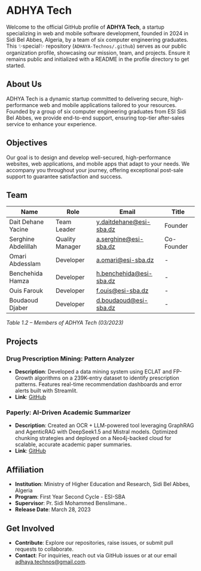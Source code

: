# ADHYA Tech

Welcome to the official GitHub profile of **ADHYA Tech**, a startup specializing in web and mobile software development, founded in 2024 in Sidi Bel Abbes, Algeria, by a team of six computer engineering graduates. This ✨special✨ repository (`ADHAYA-Technos/.github`) serves as our public organization profile, showcasing our mission, team, and projects. Ensure it remains public and initialized with a README in the profile directory to get started.

## About Us

ADHYA Tech is a dynamic startup committed to delivering secure, high-performance web and mobile applications tailored to your resources. Founded by a group of six computer engineering graduates from ESI Sidi Bel Abbes, we provide end-to-end support, ensuring top-tier after-sales service to enhance your experience.

## Objectives

Our goal is to design and develop well-secured, high-performance websites, web applications, and mobile apps that adapt to your needs. We accompany you throughout your journey, offering exceptional post-sale support to guarantee satisfaction and success.

## Team

| Name                  | Role                | Email                  | Title      |
|-----------------------|---------------------|------------------------|------------|
| Dait Dehane Yacine    | Team Leader         | y.daitdehane@esi-sba.dz| Founder    |
| Serghine Abdelillah   | Quality Manager     | a.serghine@esi-sba.dz  | Co-Founder |
| Omari Abdesslam       | Developer           | a.omari@esi-sba.dz     | -          |
| Benchehida Hamza      | Developer           | h.benchehida@esi-sba.dz| -          |
| Ouis Farouk           | Developer           | f.ouis@esi-sba.dz      | -          |
| Boudaoud Djaber       | Developer           | d.boudaoud@esi-sba.dz  | -          |

*Table 1.2 – Members of ADHYA Tech (03/2023)*

## Projects

### Drug Prescription Mining: Pattern Analyzer
- **Description**: Developed a data mining system using ECLAT and FP-Growth algorithms on a 239K-entry dataset to identify prescription patterns. Features real-time recommendation dashboards and error alerts built with Streamlit.
- **Link**: [GitHub](https://github.com/ADHAYA-Technos/drug-prescription-pattern-mining)

### Paperly: AI-Driven Academic Summarizer
- **Description**: Created an OCR + LLM-powered tool leveraging GraphRAG and AgenticRAG with DeepSeek1.5 and Mistral models. Optimized chunking strategies and deployed on a Neo4j-backed cloud for scalable, accurate academic paper summaries.
- **Link**: [GitHub](https://github.com/ADHAYA-Technos/Automated-Information-Retrieval-and-Summarization-for-Academic-Research-Articles)

## Affiliation

- **Institution**: Ministry of Higher Education and Research, Sidi Bel Abbes, Algeria
- **Program**: First Year Second Cycle - ESI-SBA
- **Supervisor**:  Pr. Sidi Mohammed Benslimane..
- **Release Date**: March 28, 2023

## Get Involved

- **Contribute**: Explore our repositories, raise issues, or submit pull requests to collaborate.
- **Contact**: For inquiries, reach out via GitHub issues or at our email adhaya.technos@gmail.com.

